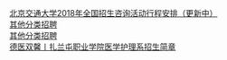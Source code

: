   
[北京交通大学2018年全国招生咨询活动行程安排（更新中）](http://www.dianyue.me/archives/937/3uwmly3zks445q8v/)  
[其他分类招聘](http://www.dianyue.me/archives/605/3bryn6soj2scefx3/)  
[其他分类招聘](http://www.dianyue.me/archives/573/4ce5dwk5pgrrn187/)  
[德医双馨丨扎兰屯职业学院医学护理系招生简章](http://www.dianyue.me/archives/766/31004barp61dign1/)